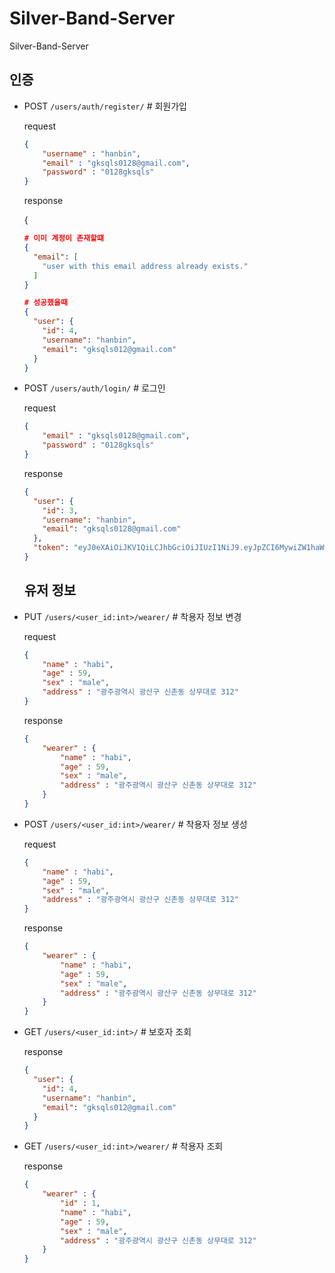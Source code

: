 # Silver-Band-Server
Silver-Band-Server
## 인증

- POST `/users/auth/register/`  # 회원가입

    request

    ```json
    {
    	"username" : "hanbin",
    	"email" : "gksqls0128@gmail.com",
    	"password" : "0128gksqls"
    }
    ```

    response

    {

    ```json
    # 이미 계정이 존재할떄
    {
      "email": [
        "user with this email address already exists."
      ]
    }

    # 성공했을때
    {
      "user": {
        "id": 4,
        "username": "hanbin",
        "email": "gksqls012@gmail.com"
      }
    }
    ```
- POST `/users/auth/login/` # 로그인

    request

    ```json
    {
    	"email" : "gksqls0128@gmail.com",
    	"password" : "0128gksqls"
    }
    ```

    response

    ```json
    {
      "user": {
        "id": 3,
        "username": "hanbin",
        "email": "gksqls0128@gmail.com"
      },
      "token": "eyJ0eXAiOiJKV1QiLCJhbGciOiJIUzI1NiJ9.eyJpZCI6MywiZW1haWwiOiJna3NxbHMwMTI4QGdtYWlsLmNvbSJ9.plj8NDRkg52ntBC0TgTPzNFOk5HBArF3BakO-BiLRvI"
    }
    ```
    ## 유저 정보

- PUT `/users/<user_id:int>/wearer/` # 착용자 정보 변경

    request

    ```json
    {
    	"name" : "habi",
    	"age" : 59,
    	"sex" : "male",
    	"address" : "광주광역시 광산구 신촌동 상무대로 312"
    }
    ```

    response

    ```json
    {
    	"wearer" : {
    		"name" : "habi",
    		"age" : 59,
    		"sex" : "male",
    		"address" : "광주광역시 광산구 신촌동 상무대로 312"
    	}
    }
    ```

- POST `/users/<user_id:int>/wearer/` # 착용자 정보 생성

    request

    ```json
    {
    	"name" : "habi",
    	"age" : 59,
    	"sex" : "male",
    	"address" : "광주광역시 광산구 신촌동 상무대로 312"
    }
    ```

    response

    ```json
    {
    	"wearer" : {
    		"name" : "habi",
    		"age" : 59,
    		"sex" : "male",
    		"address" : "광주광역시 광산구 신촌동 상무대로 312"
    	}
    }
    ```

- GET `/users/<user_id:int>/` # 보호자 조회

    response

    ```json
    {
      "user": {
        "id": 4,
        "username": "hanbin",
        "email": "gksqls012@gmail.com"
      }
    }
    ```

- GET `/users/<user_id:int>/wearer/` # 착용자 조회

    response

    ```json
    {
    	"wearer" : {
    		"id" : 1,
    		"name" : "habi",
    		"age" : 59,
    		"sex" : "male",
    		"address" : "광주광역시 광산구 신촌동 상무대로 312"
    	}
    }
    ```
